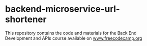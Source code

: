 # backend-microservice-url-shortener
This repository contains the code and materials for the Back End Development and APIs course available on www.freecodecamp.org
